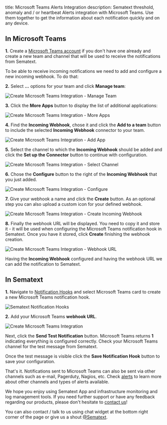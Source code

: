 title: Microsoft Teams Alerts Integration
description: Sematext threshold, anomaly and / or heartbeat Alerts integration with Microsoft Teams. Use them together to get the information about each notification quickly and on any device.

## In Microsoft Teams

**1.** Create a [Microsoft Teams account](https://www.microsoft.com/en-us/microsoft-365/microsoft-teams/group-chat-software) if you don't have one already and create a new team and channel that will be used to receive the notifications from Sematext.

To be able to receive incoming notifications we need to add and configure a new incoming webhook. To do that:

**2.** Select **...** options for your team and click **Manage team**:

<img class="content-modal-image" alt="Create Microsoft Teams Integration - Manage Team" src="../../images/integrations/create-teams-integration-manage-team.png" title="Create Microsoft Teams Integration - Manage Team">

**3.** Click the **More Apps** button to display the list of additional applications:

<img class="content-modal-image" alt="Create Microsoft Teams Integration - More Apps" src="../../images/integrations/create-teams-integration-more-apps.png" title="Create Microsoft Teams Integration - More Apps">

**4.** Find the **Incoming Webhook**, chose it and click the **Add to a team** button to include the selected **Incoming Webhook** connector to your team.

<img class="content-modal-image" alt="Create Microsoft Teams Integration - Add App" src="../../images/integrations/create-teams-integration-add-app.png" title="Create Microsoft Teams Integration - Add App">

**5.** Select the channel to which the **Incoming Webhook** should be added and click the **Set up the Connector** button to continue with configuration.

<img class="content-modal-image" alt="Create Microsoft Teams Integration - Select Channel" src="../../images/integrations/create-teams-integration-select-channel.png" title="Create Microsoft Teams Integration - Select Channel">

**6.** Chose the **Configure** button to the right of the **Incoming Webhook** that you just added.

<img class="content-modal-image" alt="Create Microsoft Teams Integration - Configure" src="../../images/integrations/create-teams-integration-configure.png" title="Create Microsoft Teams Integration - Configure">

**7.** Give your webhook a name and click the **Create** button. As an optional step you can also upload a custom icon for your defined webhook. 

<img class="content-modal-image" alt="Create Microsoft Teams Integration - Create Incoming Webhook" src="../../images/integrations/create-teams-integration-create-incoming-webhook.png" title="Create Microsoft Teams Integration - Create Incoming Webhook">

**8.** Finally the webhook URL will be displayed. You need to copy it and store it - it will be used when configuring the Microsoft Teams notification hook in Sematext. Once you have it stored, click **Create** finishing the webhook creation.

<img class="content-modal-image" alt="Create Microsoft Teams Integration - Webhook URL" src="../../images/integrations/create-teams-integration-webhook-url.png" title="Create Microsoft Teams Integration - Webhook URL">

Having the **Incoming Webhook** configured and having the webhook URL we can add the notification to Sematext. 

## In Sematext

**1.** Navigate to [Notification Hooks](https://apps.sematext.com/ui/webhook-create) and select Microsoft Teams card to create a new Microsoft Teams notification hook.

![Sematext Notification Hooks](../../images/integrations/sematext-notification-hooks.png "Sematext Notification Hook")

**2.** Add your Microsoft Teams **webhook URL**. 

<img class="content-modal-image" alt="Create Microsoft Teams Integration" src="../../images/integrations/create-teams-integration.png" title="Create Microsoft Teams Integration">

Next, click the **Send Test Notification** button. Microsoft Teams returns **1** indicating everything is configured correctly. Check your Microsoft Teams channel for the test message from Sematext. 

Once the test message is visible click the **Save Notification Hook** button to save your configuration. 

That's it. Notifications sent to Microsoft Teams can also be sent via other channels such as e-mail, Pagerduty, Nagios, etc. Check [alerts](/integration) to learn more about other channels and types of alerts available.

We hope you enjoy using Sematext App and infrastructure monitoring and log management tools. If you need further support or have any feedback regarding our products, please don't hesitate to [contact us](mailto:support@sematext.com)!

You can also contact / talk to us using chat widget at the bottom right corner of the page or give us a shout [@Sematext](http://twitter.com/sematext).
